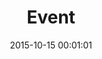 ---
date: 2015-10-15 00:01:01
placeholder: false
title: Event
time: Thursday 29 October 2015, 19:00
calendar_month: OCT
calendar_date: 29
description: |
  <p>Save the date! We'll have a catered meetup with lightning talks in October instead of a Stammtisch. Details next week.</p>  
venue: |
---